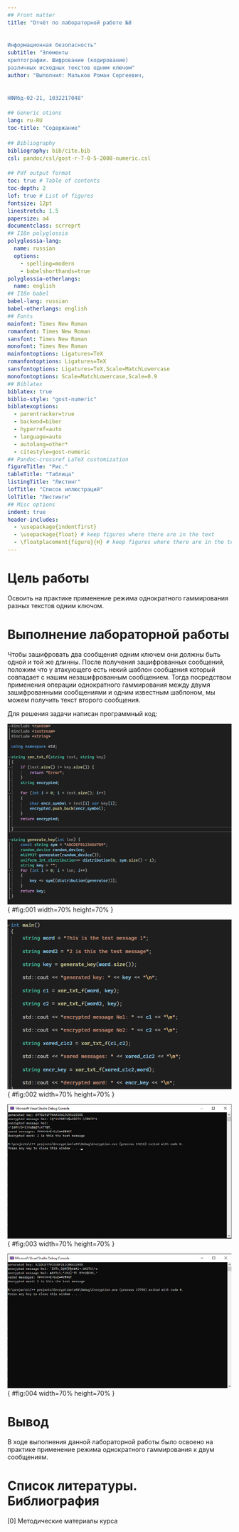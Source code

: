 ```yaml
---
## Front matter
title: "Отчёт по лабораторной работе №8


Информационная безопасность"
subtitle: "Элементы
криптографии. Шифрование (кодирование)
различных исходных текстов одним ключом"
author: "Выполнил: Мальков Роман Сергеевич, 


НФИбд-02-21, 1032217048"

## Generic otions
lang: ru-RU
toc-title: "Содержание"

## Bibliography
bibliography: bib/cite.bib
csl: pandoc/csl/gost-r-7-0-5-2008-numeric.csl

## Pdf output format
toc: true # Table of contents
toc-depth: 2
lof: true # List of figures
fontsize: 12pt
linestretch: 1.5
papersize: a4
documentclass: scrreprt
## I18n polyglossia
polyglossia-lang:
  name: russian
  options:
	- spelling=modern
	- babelshorthands=true
polyglossia-otherlangs:
  name: english
## I18n babel
babel-lang: russian
babel-otherlangs: english
## Fonts
mainfont: Times New Roman
romanfont: Times New Roman
sansfont: Times New Roman
monofont: Times New Roman
mainfontoptions: Ligatures=TeX
romanfontoptions: Ligatures=TeX
sansfontoptions: Ligatures=TeX,Scale=MatchLowercase
monofontoptions: Scale=MatchLowercase,Scale=0.9
## Biblatex
biblatex: true
biblio-style: "gost-numeric"
biblatexoptions:
  - parentracker=true
  - backend=biber
  - hyperref=auto
  - language=auto
  - autolang=other*
  - citestyle=gost-numeric
## Pandoc-crossref LaTeX customization
figureTitle: "Рис."
tableTitle: "Таблица"
listingTitle: "Листинг"
lofTitle: "Список иллюстраций"
lolTitle: "Листинги"
## Misc options
indent: true
header-includes:
  - \usepackage{indentfirst}
  - \usepackage{float} # keep figures where there are in the text
  - \floatplacement{figure}{H} # keep figures where there are in the text
---
```


# Цель работы

Освоить на практике применение режима однократного гаммирования разных текстов одним ключом.

# Выполнение лабораторной работы

Чтобы зашифровать два сообщения одним ключем они должны быть одной и той же длинны. После получения зашифрованных сообщений, 
положим что у атакующего есть некий шаблон сообщения который совпадает с нашим незашифрованным сообщением. 
Тогда посредством применения операции однократного гаммирования между двумя зашифрованными сообщениями и одним известным шаблоном, 
мы можем получить текст второго сообщения. 

Для решения задачи написан программный код:

![(рис. 1. Программный код приложения, реализующего режим однократного гаммирования)](image/Screenshot_1.PNG){ #fig:001 width=70% height=70% }

![(рис. 2. Программный код приложения, реализующего режим однократного гаммирования)](image/Screenshot_2.PNG){ #fig:002 width=70% height=70% }

![(рис. 3. Результат)](image/Screenshot_3.PNG){ #fig:003 width=70% height=70% }

![(рис. 4. Результат)](image/Screenshot_4.PNG){ #fig:004 width=70% height=70% }

# Вывод

В ходе выполнения данной лабораторной работы было освоено на практике применение режима однократного гаммирования к двум сообщениям.

# Список литературы. Библиография

[0] Методические материалы курса